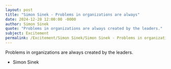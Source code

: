 ```yaml
---
layout: post
title: "Simon Sinek - Problems in organizations are always"
date: 2024-12-28 12:00:00 -0000
author: Simon Sinek
quote: "Problems in organizations are always created by the leaders."
subject: Excitement
permalink: /Excitement/Simon Sinek/Simon Sinek - Problems in organizations are always
---
```


Problems in organizations are always created by the leaders.

- Simon Sinek
